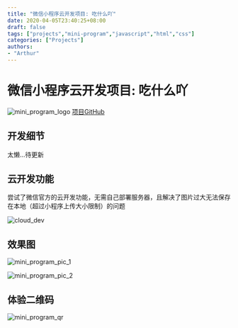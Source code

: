 ```yaml
---
title: "微信小程序云开发项目: 吃什么吖"
date: 2020-04-05T23:40:25+08:00
draft: false
tags: ["projects","mini-program","javascript","html","css"]
categories: ["Projects"]
authors:
- "Arthur"
---
```


# 微信小程序云开发项目: 吃什么吖

![mini_program_logo](https://cdn.jsdelivr.net/gh/pseudoyu/image_hosting@master/hugo_images/mini_program_logo.png)
[项目GitHub](https://github.com/pseudoyu/chumu_food)

## 开发细节

太懒...待更新

## 云开发功能

尝试了微信官方的云开发功能，无需自己部署服务器，且解决了图片过大无法保存在本地（超过小程序上传大小限制）的问题

![cloud_dev](https://cdn.jsdelivr.net/gh/pseudoyu/image_hosting@master/hugo_images/cloud_dev.png)

## 效果图

![mini_program_pic_1](https://cdn.jsdelivr.net/gh/pseudoyu/image_hosting@master/hugo_images/mini_program_pic_1.png)

![mini_program_pic_2](https://cdn.jsdelivr.net/gh/pseudoyu/image_hosting@master/hugo_images/mini_program_pic_2.png)

## 体验二维码

![mini_program_qr](https://cdn.jsdelivr.net/gh/pseudoyu/image_hosting@master/hugo_images/mini_program_qr.png)